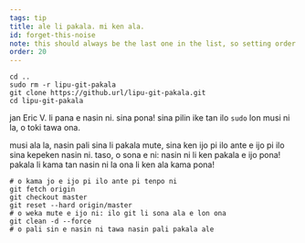 ```yaml
---
tags: tip
title: ale li pakala. mi ken ala.
id: forget-this-noise
note: this should always be the last one in the list, so setting order to 20 so I don't have to re-name/re-order it
order: 20
---
```


```git
cd ..
sudo rm -r lipu-git-pakala
git clone https://github.url/lipu-git-pakala.git
cd lipu-git-pakala
```

jan Eric V. li pana e nasin ni. sina pona! sina pilin ike tan ilo `sudo` lon musi ni la, o toki tawa ona.

musi ala la, nasin pali sina li pakala mute, sina ken ijo pi ilo ante e ijo pi ilo sina kepeken nasin ni. taso, o sona e ni: nasin ni li ken pakala e ijo pona! pakala li kama tan nasin ni la ona li ken ala kama pona!

```git
# o kama jo e ijo pi ilo ante pi tenpo ni
git fetch origin
git checkout master
git reset --hard origin/master
# o weka mute e ijo ni: ilo git li sona ala e lon ona
git clean -d --force
# o pali sin e nasin ni tawa nasin pali pakala ale
```
